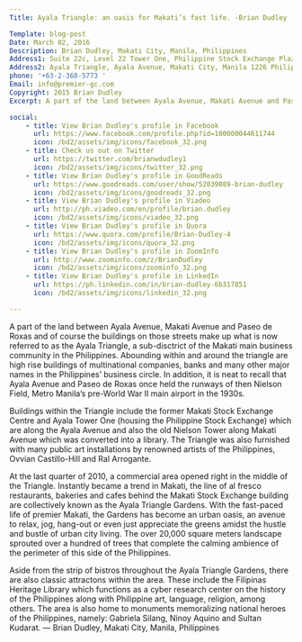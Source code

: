 ```yaml
---
Title: Ayala Triangle: an oasis for Makati’s fast life. -Brian Dudley

Template: blog-post
Date: March 02, 2016
Description: Brian Dudley, Makati City, Manila, Philippines
Address1: Suite 22c, Level 22 Tower One, Philippine Stock Exchange Plaza
Address2: Ayala Triangle, Ayala Avenue, Makati City, Manila 1226 Philippines 
phone: '+63-2-368-5773 '
Email: info@premier-gc.com
Copyright: 2015 Brian Dudley
Excerpt: A part of the land between Ayala Avenue, Makati Avenue and Paseo de Roxas and of course the buildings on those streets make up what is now referred to as the Ayala Triangle, a sub-disctrict of the Makati main business community in the Philippines. Abounding within and around the triangle are high rise buildings of multinational companies, banks 

social:
    - title: View Brian Dudley's profile in Facebook
      url: https://www.facebook.com/profile.php?id=100000044611744
      icon: /bd2/assets/img/icons/facebook_32.png
    - title: Check us out on Twitter
      url: https://twitter.com/brianwdudley1
      icon: /bd2/assets/img/icons/twitter_32.png
    - title: View Brian Dudley's profile in GoodReads
      url: https://www.goodreads.com/user/show/52039089-brian-dudley
      icon: /bd2/assets/img/icons/goodreads_32.png
    - title: View Brian Dudley's profile in Viadeo
      url: http://ph.viadeo.com/en/profile/brian.dudley
      icon: /bd2/assets/img/icons/viadeo_32.png
    - title: View Brian Dudley's profile in Quora
      url: https://www.quora.com/profile/Brian-Dudley-4
      icon: /bd2/assets/img/icons/quora_32.png
    - title: View Brian Dudley's profile in ZoomInfo
      url: http://www.zoominfo.com/z/BrianDudley
      icon: /bd2/assets/img/icons/zoominfo_32.png
    - title: View Brian Dudley's profile in LinkedIn
      url: https://ph.linkedin.com/in/brian-dudley-6b317851
      icon: /bd2/assets/img/icons/linkedin_32.png

---
```


A part of the land between Ayala Avenue, Makati Avenue and Paseo de Roxas and of course the buildings on those streets make up what is now referred to as the Ayala Triangle, a sub-disctrict of the Makati main business community in the Philippines. Abounding within and around the triangle are high rise buildings of multinational companies, banks and many other major names in the Philippines’ business circle. In addition, it is neat to recall that Ayala Avenue and Paseo de Roxas once held the runways of then Nielson Field, Metro Manila’s pre-World War II main airport in the 1930s.

Buildings within the Triangle include the former Makati Stock Exchange Centre and Ayala Tower One (housing the Philippine Stock Exchange) which are along the Ayala Avenue and also the old Nielson Tower along Makati Avenue which was converted into a library. The Triangle was also furnished with many public art installations by renowned artists of the Philippines, Ovvian Castillo-Hill and Ral Arrogante.

At the last quarter of 2010, a commercial area opened right in the middle of the Triangle. Instantly became a trend in Makati, the line of al fresco restaurants, bakeries and cafes behind the Makati Stock Exchange building are collectively known as the Ayala Triangle Gardens. With the fast-paced life of premier Makati, the Gardens has become an urban oasis, an avenue to relax, jog, hang-out or even just appreciate the greens amidst the hustle and bustle of urban city living. The over 20,000 square meters landscape sprouted over a hundred of trees that complete the calming ambience of the perimeter of this side of the Philippines.

Aside from the strip of bistros throughout the Ayala Triangle Gardens, there are also classic attractons within the area. These include the Filipinas Heritage Library which functions as a cyber research center on the history of the Philippines along with Philippine art, language, religion, among others. The area is also home to monuments memoralizing national heroes of the Philippines, namely: Gabriela Silang, Ninoy Aquino and Sultan Kudarat. — Brian Dudley, Makati City, Manila, Philippines
